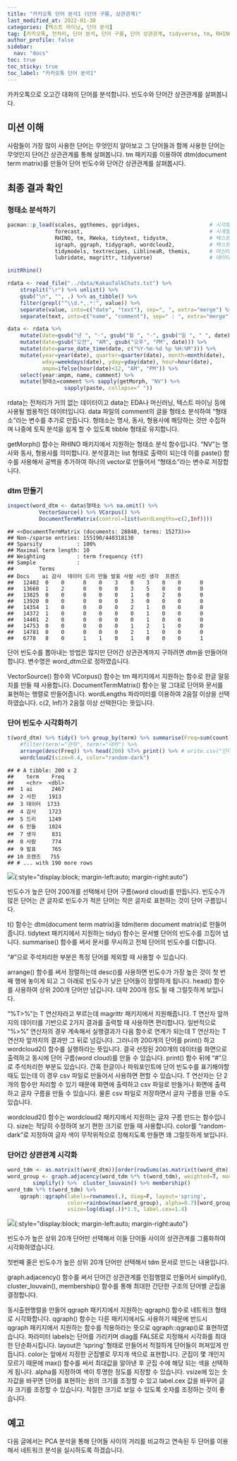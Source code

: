 ```yaml
---
title: "카카오톡 단어 분석1 (단어 구름, 상관관계)"
last_modified_at: 2022-01-30
categories: [텍스트 마이닝, 단어 분석]
tag: [카카오톡, 전처리, 단어 분석, 단어 구름, 단어 상관관계, tidyverse, tm, RHINO]
author_profile: false
sidebar:
  nav: "docs"
toc: true
toc_sticky: true
toc_label: "카카오톡 단어 분석1"
---
```

<div class="notice--success">
카카오톡으로 오고간 대화의 단어를 분석합니다. 빈도수와 단어간 상관관계를 살펴봅니다.
</div>

## 미션 이해

사람들이 가장 많이 사용한 단어는 무엇인지 알아보고 그 단어들과 함께
사용한 단어는 무엇인지 단어간 상관관계를 통해 살펴봅니다. tm 패키지를
이용하여 dtm(document term matrix)를 만들어 단어 빈도수와 단어간
상관관계를 살펴봅시다.

## 최종 결과 확인

### 형태소 분석하기

``` r
pacman::p_load(scales, ggthemes, ggridges,                      # 시각화 관련 패키지
               forecast,                                        # 시계열 예측 관련 패키지
               RHINO, tm, RWeka, tidytext, tidystm,             # 텍스트 마이닝
               igraph, ggraph, tidygraph, wordcloud2,           # 텍스트 마이닝 시각화
               tidymodels, textrecipes, LiblineaR, themis,      # 머신러닝
               lubridate, magrittr, tidyverse)                  # 데이터 전처리 관련 패키지

initRhino()

rdata <- read_file("../data/KakaoTalkChats.txt") %>%                         # txt 파일 읽어오기
    strsplit("\r") %>% unlist() %>%                                          # 같은 사람의 글은 한 줄로
    gsub("\n", "", .) %>% as_tibble() %>%                                    # 줄바꿈 없애기
    filter(grepl("^\\d.*,.*:", value)) %>%                                   # 숫자시작 , : 있는 것만
    separate(value, into=c("date", "text"), sep=", ", extra="merge") %>%     # 날짜와 글 분리
    separate(text, into=c("name", "comment"), sep=" : ", extra="merge")      # 이름과 글 내용 분리

data <- rdata %>% 
    mutate(date=gsub("년 ", "-", gsub("월 ", "-", gsub("일 ", " ", date)))) %>%
    mutate(date=gsub("오전", "AM", gsub("오후", "PM", date))) %>%
    mutate(date=parse_date_time(date, c("%Y-%m-%d %p %H:%M"))) %>%      # 날짜 형식으로
    mutate(year=year(date), quarter=quarter(date), month=month(date),   # 년, 분기, 월 변수 만들기
           wday=weekdays(date), yday=yday(date), hour=hour(date),       # 요일, 일수, 시간 변수 만들기
           ampm=ifelse(hour(date)<12, "AM", "PM")) %>%                  # 오전 오후 변수 만들기
    select(year:ampm, name, comment) %>%                                # 주요 변수 선택
    mutate(형태소=comment %>% sapply(getMorph, "NV") %>%                # 명사, 동사, 형용사만 선택
                  sapply(paste, collapse=" "))                          # 형태소 분석 결과 합치기
```

rdata는 전처리가 거의 없는 데이터이고 data는 EDA나 머신러닝, 텍스트
마이닝 등에 사용될 범용적인 데이터입니다. data 파일의 comment의 글을
형태소 분석하여 “형태소”라는 변수를 추가로 만듭니다. 형태소는 명사,
동사, 형용사에 해당하는 것만 수집하며 나중에 토픽 분석을 쉽게 할 수
있도록 tibble 형태로 유지합니다.

getMorph() 함수는 RHINO 패키지에서 지원하는 형태소 분석 함수입니다.
“NV”는 명사와 동사, 형용사를 의미합니다. 분석결과는 list 형태로 출력이
되는데 이를 paste() 함수를 사용해서 공백을 추가하여 하나의 vector로
만들어서 “형태소”라는 변수로 저장합니다.

### dtm 만들기

``` r
inspect(word_dtm <- data$형태소 %>% na.omit() %>%                       # 결측치 제거
          VectorSource() %>% VCorpus() %>%                              # 말뭉치(corpus) 만들기
          DocumentTermMatrix(control=list(wordLengths=c(2,Inf))))       # 2음절 이상만 선택
```

    ## <<DocumentTermMatrix (documents: 28840, terms: 15273)>>
    ## Non-/sparse entries: 155190/440318130
    ## Sparsity           : 100%
    ## Maximal term length: 10
    ## Weighting          : term frequency (tf)
    ## Sample             :
    ##        Terms
    ## Docs    ai 감사  데이터 드리 만들 발표 사람 사진 생각  프렌즈
    ##   12402  0    0      0    0    3    0    3    0    0      0
    ##   13660  1    2      0    0    0    3    5    0    0      0
    ##   13825  0    0      0    0    0    1    0    2    0      0
    ##   13920  0    0      0    0    0    3    0    0    0      0
    ##   14354  1    0      0    0    0    2    1    0    0      0
    ##   14372  1    0      0    0    0    0    1    0    0      0
    ##   14401  2    0      0    0    0    0    1    0    0      0
    ##   14753  0    0      0    0    0    1    2    1    0      0
    ##   14781  0    0      0    0    0    2    1    0    0      0
    ##   6778   8    0      1    1    0    1    0    0    0      1

단어 빈도수를 뽑아내는 방법은 많지만 단어간 상관관계까지 구하려면 dtm을
만들어야 합니다. 변수명은 word\_dtm으로 정하였습니다.

VectorSource() 함수와 VCorpus() 함수는 tm 패키지에서 지원하는 함수로
한글 말뭉치를 만들 때 사용합니다. DocumentTermMatrix() 함수는 말 그대로
단어와 문서를 표현하는 행렬로 만들어줍니다. wordLengths 파라미터를
이용하여 2음절 이상을 선택하였습니다. c(2, Inf)가 2음절 이상 선택한다는
뜻입니다.

### 단어 빈도수 시각화하기

``` r
t(word_dtm) %>% tidy() %>% group_by(term) %>% summarise(Freq=sum(count)) %>% 
    #filter(term!="관하", term!="대하") %>%        
    arrange(desc(Freq)) %>% head(200) %T>% print() %>% # write.csv("단어 빈도수.csv", row.names=F)
    wordcloud2(size=0.4, color="random-dark") 
```

    ## # A tibble: 200 x 2
    ##    term    Freq
    ##    <chr>  <dbl>
    ##  1 ai      2467
    ##  2 사진    1913
    ##  3 데이터  1733
    ##  4 감사    1723
    ##  5 드리    1249
    ##  6 만들    1024
    ##  7 생각     831
    ##  8 사람     774
    ##  9 발표     765
    ## 10 프렌즈   755
    ## # ... with 190 more rows

![](https://raw.githubusercontent.com/cysics/cysics.github.io/master/_posts/2022-01-30-kakaotalk-word-analysis1_files/figure-gfm/train_and_test-1.png){:style="display:block; margin-left:auto; margin-right:auto"}

빈도수가 높은 단어 200개를 선택해서 단어 구름(word cloud)를 만듭니다.
빈도수가 많은 단어는 큰 글자로 빈도수가 적은 단어는 작은 글자로 표현하는
것이 단어 구름입니다.

t() 함수는 dtm(document term matrix)을 tdm(term document matrix)로
만들어 줍니다. tidytext 패키지에서 지원하는 tidy() 함수는 문서별 단어의
빈도수를 끄집어 냅니다. summarise() 함수를 써서 문서를 무시하고 전체
단어의 빈도수를 더합니다.

“\#”으로 주석처리한 부분은 특정 단어를 제외할 때 사용할 수 있습니다.

arrange() 함수를 써서 정렬하는데 desc()를 사용하면 빈도수가 가장 높은
것이 첫 번째 행에 놓이게 되고 그 아래로 빈도수가 낮은 단어들이 정렬하게
됩니다. head() 함수를 사용하여 상위 200개 단어만 남깁니다. 대략 200개
정도 될 때 그럴듯하게 보입니다.

“%T&gt;%”는 T 연산자라고 부르는데 magrittr 패키지에서 지원해줍니다. T
연산자 앞까지의 데이터를 기반으로 2가지 결과를 출력할 때 사용하면
편리합니다. 일반적으로 “%&gt;%” 연산자의 경우 계속해서 실행결과가 다음
함수로 연계가 되는데 T 연산자는 T 연산자 앞까지의 결과만 그 뒤로
넘깁니다. 그러니까 200개의 단어를 print() 하고 wordcloud2() 함수를
실행하라는 뜻입니다. 결국 선정된 200개의 데이터를 화면으로 출력하고
동시에 단어 구름(word cloud)를 만들 수 있습니다. print() 함수 뒤에
“\#”으로 주석처리한 부분도 있습니다. 간혹 한글이나 파워포인트에 단어
빈도수를 표기해야할 때도 있는데 이 경우 csv 파일로 만들어서 사용하면
편할 수 있습니다. T 연산자는 단 2개의 함수만 처리할 수 있기 때문에
화면에 출력하고 csv 파일로 만들거나 화면에 출력하고 글자 구름을 만들 수
있습니다. 물론 csv 파일로 저장하면서 글자 구름을 만들 수도 있습니다.

wordcloud2() 함수는 wordcloud2 패키지에서 지원하는 글자 구름 만드는
함수입니다. size는 적당히 수정하여 보기 편한 크기로 만들 때 사용합니다.
color를 “random-dark”로 지정하여 글자 색이 무작위적으로 정해지도록
만들면 꽤 그럴듯하게 보입니다.

### 단어간 상관관계 시각화

``` r
word_tdm <- as.matrix(t(word_dtm))[order(rowSums(as.matrix(t(word_dtm))), decreasing=T)[c(1:20)],] 
word_group <- graph.adjacency(word_tdm %*% t(word_tdm), weighted=T, mode="undirected") %>% 
        simplify() %>%  cluster_louvain() %>% membership()
word_tdm %*% t(word_tdm) %>% 
    qgraph::qgraph(labels=rownames(.), diag=F, layout='spring', 
                   color=rainbow(max(word_group), alpha=0.7)[word_group],
                   vsize=log(diag(.))*1.5, label.cex=1.4) 
```

![](https://raw.githubusercontent.com/cysics/cysics.github.io/master/_posts/2022-01-30-kakaotalk-word-analysis1_files/figure-gfm/post_hoc-1.png){:style="display:block; margin-left:auto; margin-right:auto"}

빈도수가 높은 상위 20개 단어만 선택해서 이들 단어들 사이의 상관관계를
그룹화하여 시각화하였습니다.

첫번째 줄은 빈도수가 높은 상위 20개 단어만 선택해서 tdm 문서로 만드는
내용입니다.

graph.adjacency() 함수를 써서 단어간 상관관계를 인접행렬로 만들어서
simplify(), cluster\_louvain(), membership() 함수를 통해 최대한 간단한
구조의 단어별 군집을 결정합니다.

동시출현행렬을 만들어 qgraph 패키지에서 지원하는 qgraph() 함수로
네트워크 형태로 시각화합니다. qgraph() 함수는 다른 패키지에서도 사용하기
때문에 반드시 qgraph 패키지에서 지원하는 함수를 적용하라는 뜻으로
qgraph::qgrap()로 표현하였습니다. 파라미터 labels는 단어를 가리키며
diag를 FALSE로 지정해서 시각화를 최대한 단순화시킵니다. layout은
‘spring’ 형태로 만들어서 적절하게 단어들이 퍼져있게 만듭니다. color는
앞에서 지정한 군집별로 무지개 색으로 표현합니다. 군집이 몇 개인지 모르기
때문에 max() 함수를 써서 최대값을 알아낸 후 군집 수에 해당 되는 색을
선택하게 됩니다. alpha를 지정하여 색이 투명한 정도를 지정할 수 있습니다.
vsize에 있는 숫자값을 바꾸면 단어를 표현하는 원의 크기를 조정할 수 있고
label.cex 값을 바꾸어 글자 크기를 조정할 수 있습니다. 적절한 크기로 보일
수 있도록 숫자를 조정하는 것이 좋습니다.

## 예고

다음 글에서는 PCA 분석을 통해 단어들 사이의 거리를 비교하고 연속된 두
단어를 이용해서 네트워크 분석을 실시하도록 하겠습니다.
